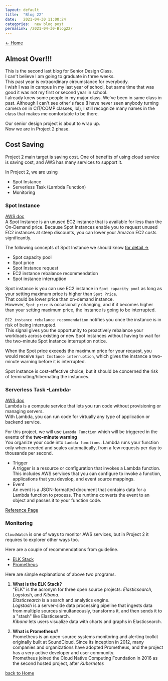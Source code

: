 ```yaml
---
layout: default
title:  "Blog 22"
date:   2021-04-30 11:00:24
categories:  new blog post
permalink: /2021-04-30-Blog22/
---
```

[<- Home](https://keiyamo.github.io/) 


## Almost Over!!!
This is the second last blog for Senior Design Class.  
I can't believe I am going to graduate in three weeks.  
This past year is extraordinary circumstance for everybody.  
I wish I was in campus in my last year of school, but same time that was good it was not my first or second year in school.  
I already knew some people in my major class. We've been in same class in past.
Although I can't see other's face (I have never seen anybody turning camera on in CIT/COMP classes, lol), I still recognize many names in the class that makes me comfortable to be there.  

Our senior design project is about to wrap up.  
Now we are in Project 2 phase.  

## Cost Saving 
Project 2 main target is saving cost.
One of benefits of using cloud service is saving cost, and AWS has many services to support it.  

In Project 2, we are using 
- Spot Instance
- Serverless Task (Lambda Function)
- Monitoring 

### Spot Instance   
[AWS doc](https://docs.aws.amazon.com/AWSEC2/latest/UserGuide/using-spot-instances.html)  
A Spot Instance is an unused EC2 instance that is available for less than the On-Demand price. Because Spot Instances enable you to request unused EC2 instances at steep discounts, you can lower your Amazon EC2 costs significantly.

The following concepts of Spot Instance we should know [for detail ->](https://docs.aws.amazon.com/AWSEC2/latest/UserGuide/using-spot-instances.html#spot-features)
- Spot capacity pool
- Spot price
- Spot Instance request
- EC2 instance rebalance recommendation
- Spot instance interruption 

Spot instance is you can use EC2 instance in `Spot capacity pool` as long as your setting maximum price is higher than `Spot Price`.  
That could be lower price than on-demand instance.   
However, `Spot price` is occasionally changing, and if it becomes higher than your setting maximum price, the instance is going to be interrupted.  

`EC2 instance rebalance recommendation` notifies you once the instance is in risk of being interrupted.  
This signal gives you the opportunity to proactively rebalance your workloads across existing or new Spot Instances without having to wait for the two-minute Spot Instance interruption notice.  

When the Spot price exceeds the maximum price for your request, you would receive `Spot Instance interruption`, which gives the instance a two-minute warning before it is interrupted.  

Spot instance is cost-effective choice, but it should be concerned the risk of terminating/hibernating the instances.  


### Serverless Task -Lambda-   
[AWS doc](https://docs.aws.amazon.com/lambda/latest/dg/welcome.html)    
Lambda is a compute service that lets you run code without provisioning or managing servers.  
With Lambda, you can run code for virtually any type of application or backend service.  

For this project, we will use `Lambda Function` which will be triggered in the events of the **two-minute warning**  
You organize your code into `Lambda functions`. Lambda runs your function only when needed and scales automatically, from a few requests per day to thousands per second.   

- Trigger   
    A trigger is a resource or configuration that invokes a Lambda function. This includes AWS services that you can configure to invoke a function, applications that you develop, and event source mappings.  
- Event   
    An event is a JSON-formatted document that contains data for a Lambda function to process. The runtime converts the event to an object and passes it to your function code.  

[Reference Page](https://docs.aws.amazon.com/lambda/latest/dg/gettingstarted-concepts.html#gettingstarted-concepts-function)  


### Monitoring 
`CloudWatch` is one of ways to monitor AWS services, but in Project 2 it requires to explorer other ways too.   

Here are a couple of recommendations from guideline.  
-  [ELK Stack](https://www.elastic.co/what-is/elk-stack)
-  [Prometheus](https://prometheus.io/)


Here are simple explanations of above two programs.  
1. **What is the ELK Stack?**   
    "ELK" is the acronym for three open source projects: *Elasticsearch*, *Logstash*, and *Kibana*.   
    *Elasticsearch* is a search and analytics engine.   
    *Logstash* is a server‑side data processing pipeline that ingests data from multiple sources simultaneously, transforms it, and then sends it to a "stash" like Elasticsearch.   
    *Kibana* lets users visualize data with charts and graphs in Elasticsearch.  

2. **What is Prometheus?**  
    Prometheus is an open-source systems monitoring and alerting toolkit originally built at SoundCloud. Since its inception in 2012, many companies and organizations have adopted Prometheus, and the project has a very active developer and user community.   
    Prometheus joined the Cloud Native Computing Foundation in 2016 as the second hosted project, after *Kubernetes*


[back to Home](https://keiyamo.github.io/)